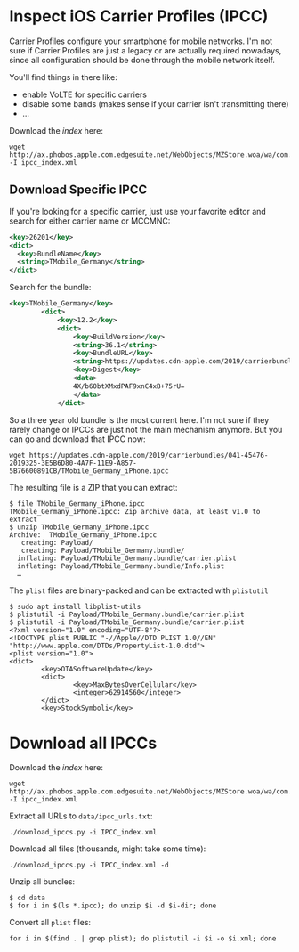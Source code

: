 # Inspect iOS Carrier Profiles (IPCC)

Carrier Profiles configure your smartphone for mobile networks. I'm not sure if Carrier Profiles are just a legacy or are actually required nowadays, since all configuration should be done through the mobile network itself.

You'll find things in there like:
* enable VoLTE for specific carriers
* disable some bands (makes sense if your carrier isn't transmitting there)
* …

Download the *index* here:
```
wget http://ax.phobos.apple.com.edgesuite.net/WebObjects/MZStore.woa/wa/com.apple.jingle.appserver.client.MZITunesClientCheck/version -I ipcc_index.xml
```

## Download Specific IPCC

If you're looking for a specific carrier, just use your favorite editor and search for either carrier name or MCCMNC:
```xml
<key>26201</key>
<dict>
  <key>BundleName</key>
  <string>TMobile_Germany</string>
</dict>
```

Search for the bundle:
```xml
<key>TMobile_Germany</key>
		<dict>
			<key>12.2</key>
			<dict>
				<key>BuildVersion</key>
				<string>36.1</string>
				<key>BundleURL</key>
				<string>https://updates.cdn-apple.com/2019/carrierbundles/041-45476-2019325-3E5B6D80-4A7F-11E9-A857-5B76600891CB/TMobile_Germany_iPhone.ipcc</string>
				<key>Digest</key>
				<data>
				4X/b60btXMxdPAF9xnC4xB+75rU=
				</data>
			</dict>
```

So a three year old bundle is the most current here. I'm not sure if they rarely change or IPCCs are just not the main mechanism anymore. But you can go and download that IPCC now:

```
wget https://updates.cdn-apple.com/2019/carrierbundles/041-45476-2019325-3E5B6D80-4A7F-11E9-A857-5B76600891CB/TMobile_Germany_iPhone.ipcc
```

The resulting file is a ZIP that you can extract:
```
$ file TMobile_Germany_iPhone.ipcc 
TMobile_Germany_iPhone.ipcc: Zip archive data, at least v1.0 to extract
$ unzip TMobile_Germany_iPhone.ipcc
Archive:  TMobile_Germany_iPhone.ipcc
   creating: Payload/
   creating: Payload/TMobile_Germany.bundle/
  inflating: Payload/TMobile_Germany.bundle/carrier.plist  
  inflating: Payload/TMobile_Germany.bundle/Info.plist
  …
```

The `plist` files are binary-packed and can be extracted with `plistutil`

```
$ sudo apt install libplist-utils
$ plistutil -i Payload/TMobile_Germany.bundle/carrier.plist
$ plistutil -i Payload/TMobile_Germany.bundle/carrier.plist
<?xml version="1.0" encoding="UTF-8"?>
<!DOCTYPE plist PUBLIC "-//Apple//DTD PLIST 1.0//EN" "http://www.apple.com/DTDs/PropertyList-1.0.dtd">
<plist version="1.0">
<dict>
        <key>OTASoftwareUpdate</key>
        <dict>
                <key>MaxBytesOverCellular</key>
                <integer>62914560</integer>
        </dict>
        <key>StockSymboli</key>
```

# Download all IPCCs

Download the *index* here:
```
wget http://ax.phobos.apple.com.edgesuite.net/WebObjects/MZStore.woa/wa/com.apple.jingle.appserver.client.MZITunesClientCheck/version -I ipcc_index.xml
```

Extract all URLs to `data/ipcc_urls.txt`:
```
./download_ipccs.py -i IPCC_index.xml 
```

Download all files (thousands, might take some time):
```
./download_ipccs.py -i IPCC_index.xml -d
```

Unzip all bundles:
```
$ cd data
$ for i in $(ls *.ipcc); do unzip $i -d $i-dir; done
```

Convert all `plist` files:
```
for i in $(find . | grep plist); do plistutil -i $i -o $i.xml; done
```